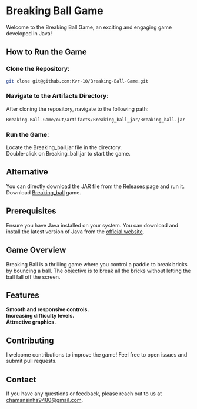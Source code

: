 # **Breaking Ball Game**

Welcome to the Breaking Ball Game, an exciting and engaging game developed in Java!

## How to Run the Game

### Clone the Repository:
```bash
git clone git@github.com:Kvr-10/Breaking-Ball-Game.git
```
### Navigate to the Artifacts Directory:
After cloning the repository, navigate to the following path:
```
Breaking-Ball-Game/out/artifacts/Breaking_ball_jar/Breaking_ball.jar
```
### Run the Game:
Locate the Breaking_ball.jar file in the directory.   
Double-click on Breaking_ball.jar to start the game.

## Alternative
You can directly download the JAR file from the [Releases page](https://github.com/Kvr-10/Breaking-Ball-Game/releases/latest) and run it.  
Download [Breaking_ball](https://github.com/Kvr-10/Breaking-Ball-Game/releases/download/v1.0.0/Breaking_ball.jar) game.

## Prerequisites
Ensure you have Java installed on your system. You can download and install the latest version of Java from the [official website](https://www.java.com/en/).

## Game Overview
Breaking Ball is a thrilling game where you control a paddle to break bricks by bouncing a ball. The objective is to break all the bricks without letting the ball fall off the screen.

## Features
  **Smooth and responsive controls.**  
  **Increasing difficulty levels.**  
  **Attractive graphics.** 

## Contributing
I welcome contributions to improve the game! Feel free to open issues and submit pull requests.

## Contact
If you have any questions or feedback, please reach out to us at chamansinha9480@gmail.com.
